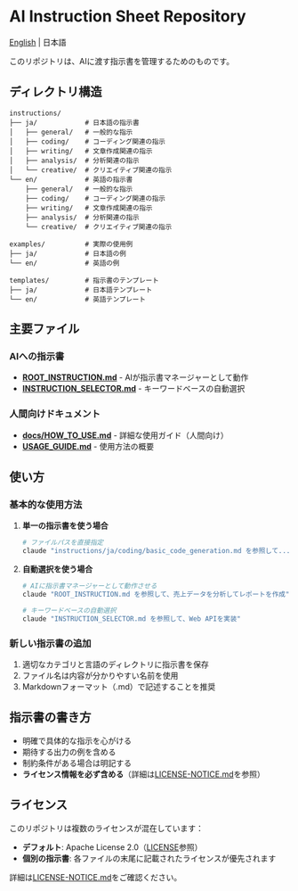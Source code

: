 # AI Instruction Sheet Repository

[English](README_en.md) | 日本語

このリポジトリは、AIに渡す指示書を管理するためのものです。

## ディレクトリ構造

```
instructions/
├── ja/            # 日本語の指示書
│   ├── general/   # 一般的な指示
│   ├── coding/    # コーディング関連の指示
│   ├── writing/   # 文章作成関連の指示
│   ├── analysis/  # 分析関連の指示
│   └── creative/  # クリエイティブ関連の指示
└── en/            # 英語の指示書
    ├── general/   # 一般的な指示
    ├── coding/    # コーディング関連の指示
    ├── writing/   # 文章作成関連の指示
    ├── analysis/  # 分析関連の指示
    └── creative/  # クリエイティブ関連の指示

examples/          # 実際の使用例
├── ja/            # 日本語の例
└── en/            # 英語の例

templates/         # 指示書のテンプレート
├── ja/            # 日本語テンプレート
└── en/            # 英語テンプレート
```

## 主要ファイル

### AIへの指示書
- **[ROOT_INSTRUCTION.md](ROOT_INSTRUCTION.md)** - AIが指示書マネージャーとして動作
- **[INSTRUCTION_SELECTOR.md](INSTRUCTION_SELECTOR.md)** - キーワードベースの自動選択

### 人間向けドキュメント
- **[docs/HOW_TO_USE.md](docs/HOW_TO_USE.md)** - 詳細な使用ガイド（人間向け）
- **[USAGE_GUIDE.md](USAGE_GUIDE.md)** - 使用方法の概要

## 使い方

### 基本的な使用方法

1. **単一の指示書を使う場合**
   ```bash
   # ファイルパスを直接指定
   claude "instructions/ja/coding/basic_code_generation.md を参照して..."
   ```

2. **自動選択を使う場合**
   ```bash
   # AIに指示書マネージャーとして動作させる
   claude "ROOT_INSTRUCTION.md を参照して、売上データを分析してレポートを作成"
   
   # キーワードベースの自動選択
   claude "INSTRUCTION_SELECTOR.md を参照して、Web APIを実装"
   ```

### 新しい指示書の追加

1. 適切なカテゴリと言語のディレクトリに指示書を保存
2. ファイル名は内容が分かりやすい名前を使用
3. Markdownフォーマット（.md）で記述することを推奨

## 指示書の書き方

- 明確で具体的な指示を心がける
- 期待する出力の例を含める
- 制約条件がある場合は明記する
- **ライセンス情報を必ず含める**（詳細は[LICENSE-NOTICE.md](LICENSE-NOTICE.md)を参照）

## ライセンス

このリポジトリは複数のライセンスが混在しています：

- **デフォルト**: Apache License 2.0（[LICENSE](LICENSE)参照）
- **個別の指示書**: 各ファイルの末尾に記載されたライセンスが優先されます

詳細は[LICENSE-NOTICE.md](LICENSE-NOTICE.md)をご確認ください。